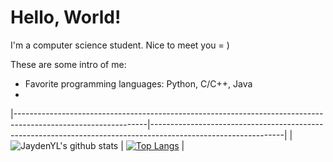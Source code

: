 
  # Hello, World!
  
  I'm a computer science student. Nice to meet you = )
  
  These are some intro of me:
  - Favorite programming languages: Python, C/C++, Java
  - 
  
  
 |---------------------------------------------------------------------------------------------------------------|---------------------------------------------------------------------------------------------------------------|
 | ![JaydenYL's github stats](https://github-readme-stats.vercel.app/api?username=JaydenYL&show_icons=true&theme=onedark) | [![Top Langs](https://github-readme-stats.vercel.app/api/top-langs/?username=JaydenYL&hide=javascript,html,css)](https://github.com/anuraghazra/github-readme-stats) |